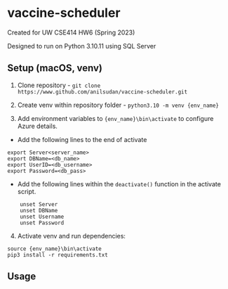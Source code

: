 # vaccine-scheduler

Created for UW CSE414 HW6 (Spring 2023)

Designed to run on Python 3.10.11 using SQL Server

## Setup (macOS, venv)

1. Clone repository - `git clone https://www.github.com/anilsudan/vaccine-scheduler.git`

2. Create venv within repository folder - `python3.10 -m venv {env_name}`

3. Add environment variables to `{env_name}\bin\activate` to configure Azure details.

- Add the following lines to the end of activate
```commandline
export Server<server_name>
export DBName=<db_name>
export UserID=<db_username>
export Password=<db_pass> 
```

- Add the following lines within the `deactivate()` function in the activate script.
```commandline
    unset Server
    unset DBName
    unset Username
    unset Password
```

4. Activate venv and run dependencies:

```commandline
source {env_name}\bin\activate
pip3 install -r requirements.txt
```

## Usage

